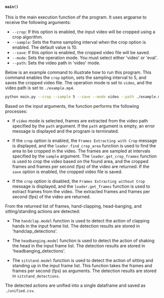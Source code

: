 #### `main()`

This is the main execution function of the program. It uses argparse to receive the following arguments:

- `--crop`: If this option is enabled, the input video will be cropped using a crop algorithm.
- `--sample`: Sets the frame sampling interval when the crop option is enabled. The default value is 10.
- `--save`: If this option is enabled, the cropped video file will be saved.
- `--mode`: Sets the operation mode. You must select either 'video' or 'eval'.
- `--path`: Sets the video path in 'video' mode.

Below is an example command to illustrate how to run this program. This command enables the `crop` option, sets the sampling interval to 5, and saves the cropped video file. The operation mode is set to `video`, and the video path is set to `./example.mp4`.

```bash
python main.py --crop --sample 5 --save --mode video --path ./example.mp4
```

Based on the input arguments, the function performs the following processes:

- If `video` mode is selected, frames are extracted from the video path specified by the `path` argument. If the `path` argument is empty, an error message is displayed and the program is terminated.

- If the `crop` option is enabled, the `Frames Extracting with Crop` message is displayed, and the `loader.find_crop_area` function is used to find the area to be cropped in the video. The frames are sampled at intervals specified by the `sample` argument. The `loader.get_crop_frames` function is used to crop the video based on the found area, and the cropped frames and frames per second (fps) of the video are returned. If the `save` option is enabled, the cropped video file is saved.

- If the `crop` option is disabled, the `Frames Extracting without Crop` message is displayed, and the `loader.get_frames` function is used to extract frames from the video. The extracted frames and frames per second (fps) of the video are returned.

From the returned list of frames, hand-clapping, head-banging, and sitting/standing actions are detected:

- The `handclap.model` function is used to detect the action of clapping hands in the input frame list. The detection results are stored in 'handclap_detections'.

- The `headbanging.model` function is used to detect the action of shaking the head in the input frame list. The detection results are stored in 'headbanging_detections'.

- The `sitstand.model` function is used to detect the action of sitting and standing up in the input frame list. This function takes the frames and frames per second (fps) as arguments. The detection results are stored in `sitstand_detections`.

The detected actions are unified into a single dataframe and saved as `./unified.csv`.
